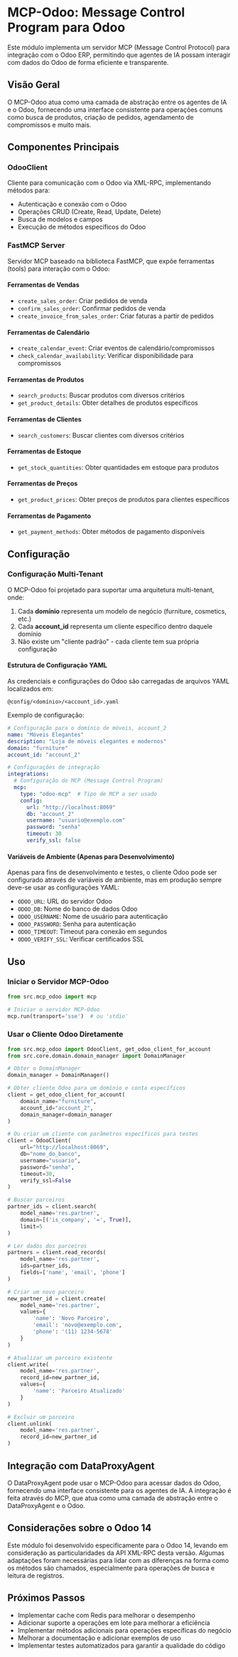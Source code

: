 # MCP-Odoo: Message Control Program para Odoo

Este módulo implementa um servidor MCP (Message Control Protocol) para integração com o Odoo ERP, permitindo que agentes de IA possam interagir com dados do Odoo de forma eficiente e transparente.

## Visão Geral

O MCP-Odoo atua como uma camada de abstração entre os agentes de IA e o Odoo, fornecendo uma interface consistente para operações comuns como busca de produtos, criação de pedidos, agendamento de compromissos e muito mais.

## Componentes Principais

### OdooClient

Cliente para comunicação com o Odoo via XML-RPC, implementando métodos para:

- Autenticação e conexão com o Odoo
- Operações CRUD (Create, Read, Update, Delete)
- Busca de modelos e campos
- Execução de métodos específicos do Odoo

### FastMCP Server

Servidor MCP baseado na biblioteca FastMCP, que expõe ferramentas (tools) para interação com o Odoo:

#### Ferramentas de Vendas
- `create_sales_order`: Criar pedidos de venda
- `confirm_sales_order`: Confirmar pedidos de venda
- `create_invoice_from_sales_order`: Criar faturas a partir de pedidos

#### Ferramentas de Calendário
- `create_calendar_event`: Criar eventos de calendário/compromissos
- `check_calendar_availability`: Verificar disponibilidade para compromissos

#### Ferramentas de Produtos
- `search_products`: Buscar produtos com diversos critérios
- `get_product_details`: Obter detalhes de produtos específicos

#### Ferramentas de Clientes
- `search_customers`: Buscar clientes com diversos critérios

#### Ferramentas de Estoque
- `get_stock_quantities`: Obter quantidades em estoque para produtos

#### Ferramentas de Preços
- `get_product_prices`: Obter preços de produtos para clientes específicos

#### Ferramentas de Pagamento
- `get_payment_methods`: Obter métodos de pagamento disponíveis

## Configuração

### Configuração Multi-Tenant

O MCP-Odoo foi projetado para suportar uma arquitetura multi-tenant, onde:

1. Cada **domínio** representa um modelo de negócio (furniture, cosmetics, etc.)
2. Cada **account_id** representa um cliente específico dentro daquele domínio
3. Não existe um "cliente padrão" - cada cliente tem sua própria configuração

#### Estrutura de Configuração YAML

As credenciais e configurações do Odoo são carregadas de arquivos YAML localizados em:

```
@config/<domínio>/<account_id>.yaml
```

Exemplo de configuração:

```yaml
# Configuração para o domínio de móveis, account_2
name: "Móveis Elegantes"
description: "Loja de móveis elegantes e modernos"
domain: "furniture"
account_id: "account_2"

# Configurações de integração
integrations:
  # Configuração do MCP (Message Control Program)
  mcp:
    type: "odoo-mcp"  # Tipo de MCP a ser usado
    config:
      url: "http://localhost:8069"
      db: "account_2"
      username: "usuario@exemplo.com"
      password: "senha"
      timeout: 30
      verify_ssl: false
```

#### Variáveis de Ambiente (Apenas para Desenvolvimento)

Apenas para fins de desenvolvimento e testes, o cliente Odoo pode ser configurado através de variáveis de ambiente, mas em produção sempre deve-se usar as configurações YAML:

- `ODOO_URL`: URL do servidor Odoo
- `ODOO_DB`: Nome do banco de dados Odoo
- `ODOO_USERNAME`: Nome de usuário para autenticação
- `ODOO_PASSWORD`: Senha para autenticação
- `ODOO_TIMEOUT`: Timeout para conexão em segundos
- `ODOO_VERIFY_SSL`: Verificar certificados SSL

## Uso

### Iniciar o Servidor MCP-Odoo

```python
from src.mcp_odoo import mcp

# Iniciar o servidor MCP-Odoo
mcp.run(transport='sse')  # ou 'stdio'
```

### Usar o Cliente Odoo Diretamente

```python
from src.mcp_odoo import OdooClient, get_odoo_client_for_account
from src.core.domain.domain_manager import DomainManager

# Obter o DomainManager
domain_manager = DomainManager()

# Obter cliente Odoo para um domínio e conta específicos
client = get_odoo_client_for_account(
    domain_name="furniture",
    account_id="account_2",
    domain_manager=domain_manager
)

# Ou criar um cliente com parâmetros específicos para testes
client = OdooClient(
    url="http://localhost:8069",
    db="nome_do_banco",
    username="usuario",
    password="senha",
    timeout=30,
    verify_ssl=False
)

# Buscar parceiros
partner_ids = client.search(
    model_name='res.partner',
    domain=[('is_company', '=', True)],
    limit=5
)

# Ler dados dos parceiros
partners = client.read_records(
    model_name='res.partner',
    ids=partner_ids,
    fields=['name', 'email', 'phone']
)

# Criar um novo parceiro
new_partner_id = client.create(
    model_name='res.partner',
    values={
        'name': 'Novo Parceiro',
        'email': 'novo@exemplo.com',
        'phone': '(11) 1234-5678'
    }
)

# Atualizar um parceiro existente
client.write(
    model_name='res.partner',
    record_id=new_partner_id,
    values={
        'name': 'Parceiro Atualizado'
    }
)

# Excluir um parceiro
client.unlink(
    model_name='res.partner',
    record_id=new_partner_id
)
```

## Integração com DataProxyAgent

O DataProxyAgent pode usar o MCP-Odoo para acessar dados do Odoo, fornecendo uma interface consistente para os agentes de IA. A integração é feita através do MCP, que atua como uma camada de abstração entre o DataProxyAgent e o Odoo.

## Considerações sobre o Odoo 14

Este módulo foi desenvolvido especificamente para o Odoo 14, levando em consideração as particularidades da API XML-RPC desta versão. Algumas adaptações foram necessárias para lidar com as diferenças na forma como os métodos são chamados, especialmente para operações de busca e leitura de registros.

## Próximos Passos

- Implementar cache com Redis para melhorar o desempenho
- Adicionar suporte a operações em lote para melhorar a eficiência
- Implementar métodos adicionais para operações específicas do negócio
- Melhorar a documentação e adicionar exemplos de uso
- Implementar testes automatizados para garantir a qualidade do código
